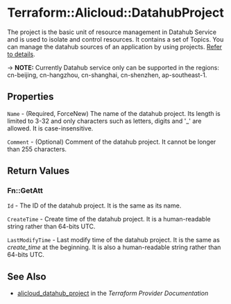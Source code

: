 # Terraform::Alicloud::DatahubProject

The project is the basic unit of resource management in Datahub Service and is used to isolate and control resources. It contains a set of Topics. You can manage the datahub sources of an application by using projects. [Refer to details](https://help.aliyun.com/document_detail/47440.html).

-> **NOTE:** Currently Datahub service only can be supported in the regions: cn-beijing, cn-hangzhou, cn-shanghai, cn-shenzhen,  ap-southeast-1.

## Properties

`Name` - (Required, ForceNew) The name of the datahub project. Its length is limited to 3-32 and only characters such as letters, digits and '_' are allowed. It is case-insensitive.

`Comment` - (Optional) Comment of the datahub project. It cannot be longer than 255 characters.


## Return Values

### Fn::GetAtt

`Id` - The ID of the datahub project. It is the same as its name.

`CreateTime` - Create time of the datahub project. It is a human-readable string rather than 64-bits UTC.

`LastModifyTime` - Last modify time of the datahub project. It is the same as *create_time* at the beginning. It is also a human-readable string rather than 64-bits UTC.

## See Also

* [alicloud_datahub_project](https://www.terraform.io/docs/providers/alicloud/r/datahub_project.html) in the _Terraform Provider Documentation_